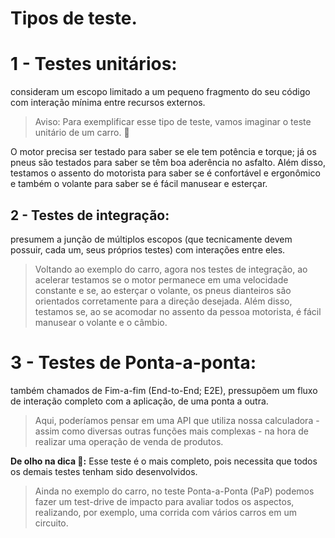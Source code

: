 # Tipos de teste.

# 1 - **Testes unitários:**
  consideram um escopo limitado a um pequeno fragmento do seu código com interação mínima entre recursos externos.


 > Aviso: Para exemplificar esse tipo de teste, vamos imaginar o teste unitário de um carro. 🚗

  O motor precisa ser testado para saber se ele tem potência e torque; já os pneus são testados para saber se têm boa aderência no asfalto. Além disso, testamos o assento do motorista para saber se é confortável e ergonômico e também o volante para saber se é fácil manusear e esterçar.


## 2 - **Testes de integração:**
  presumem a junção de múltiplos escopos (que tecnicamente devem possuir, cada um, seus próprios testes) com interações entre eles.

  > Voltando ao exemplo do carro,
   agora nos testes de integração, ao acelerar testamos se o motor permanece em uma velocidade constante e se, ao esterçar o volante, os pneus dianteiros são orientados corretamente para a direção desejada. Além disso, testamos se, ao se acomodar no assento da pessoa motorista, é fácil manusear o volante e o câmbio.



# 3 - **Testes de Ponta-a-ponta:**
  também chamados de Fim-a-fim (End-to-End; E2E), pressupõem um fluxo de interação completo com a aplicação, de uma ponta a outra.

  > Aqui, poderíamos pensar em uma API que utiliza nossa calculadora - assim como diversas outras funções mais complexas - na hora de realizar uma operação de venda de produtos.

  **De olho na dica 👀:** Esse teste é o mais completo, pois necessita que todos os demais testes tenham sido desenvolvidos.

  > Ainda no exemplo do carro,
  no teste Ponta-a-Ponta (PaP) podemos fazer um test-drive de impacto para avaliar todos os aspectos, realizando, por exemplo, uma corrida com vários carros em um circuito.







